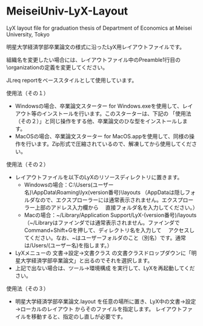 # MeiseiUniv-LyX-Layout
LyX layout file for graduation thesis of Department of Economics at Meisei University, Tokyo

明星大学経済学部卒業論文の様式に沿ったLyX用レイアウトファイルです。

組織名を変更したい場合には、レイアウトファイル中のPreamble1行目の\organizationの定義を変更してください。

JLreq reportをベーススタイルとして使用しています。

使用法（その１）
- Windowsの場合、卒業論文スターター for Windows.exeを使用して、レイアウト等のインストールを行います。このスターターは、下記の
  「使用法（その２）」と同じ操作をする他、卒業論文のひな型をインストールします。
- MacOSの場合、卒業論文スターター for MacOS.appを使用して、同様の操作を行います。Zip形式で圧縮されているので、解凍してから使用してください。

使用法（その２）
- レイアウトファイルを以下のLyXのリソースディレクトリに置きます。
    - Windowsの場合：C:\Users\(ユーザー名)\AppData\Roaming\lyx(version番号)\layouts
      （AppDataは隠しフォルダなので、エクスプローラーには通常表示されません。エクスプローラー上部のアドレス入力欄から
      　直接フォルダ名を入力してください。）
    - Macの場合：\~/Library/Application Support/LyX-(version番号)/layouts
      （\~/Libraryはファインダでは通常表示されません。ファインダでCommand+Shift+Gを押して、ディレクトリ名を入力して
      　アクセスしてください。なお、~はユーザーフォルダのこと（別名）です。通常は/Users/(ユーザー名)を指します。）
- LyXメニューの 文書→設定→文書クラス の文書クラスドロップダウンに「明星大学経済学部卒業論文」と出るのでそれを選択します。
- 上記で出ない場合は、ツール→環境構成 を実行して、LyXを再起動してください。

使用法（その３）
- 明星大学経済学部卒業論文.layout を任意の場所に置き、LyX中の文書→設定→ローカルのレイアウト からそのファイルを指定します。
  レイアウトファイルを移動すると、指定のし直しが必要です。
